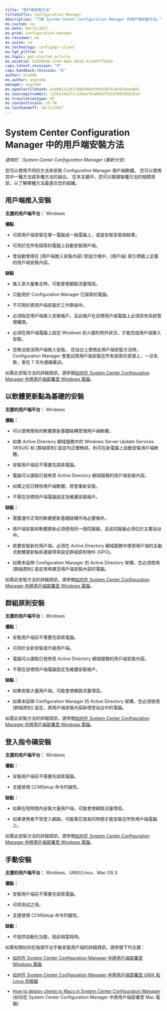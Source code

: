 ```yaml
---
title: "用戶端安裝方法"
titleSuffix: Configuration Manager
description: "了解 System Center Configuration Manager 的用戶端安裝方法。"
ms.custom: na
ms.date: 04/25/2017
ms.prod: configuration-manager
ms.reviewer: na
ms.suite: na
ms.technology: configmgr-client
ms.tgt_pltfrm: na
ms.topic: get-started-article
ms.assetid: 51b5964b-374d-4abc-8619-414a9fffad2d
caps.latest.revision: "9"
caps.handback.revision: "0"
author: arob98
ms.author: angrobe
manager: angrobe
ms.openlocfilehash: 4c600212c817e8b490e93938387b18c65baee042
ms.sourcegitcommit: c236214b2fcc13dae7bad96d7fb33f692868191d
ms.translationtype: HT
ms.contentlocale: zh-TW
ms.lasthandoff: 10/12/2017
---
```

# <a name="client-installation-methods-in-system-center-configuration-manager"></a>System Center Configuration Manager 中的用戶端安裝方法

*適用於：System Center Configuration Manager (最新分支)*

您可以使用不同的方法來安裝 Configuration Manager 用戶端軟體。 您可以使用其中一種方法或多種方法的組合。 在本主題中，您可以閱讀每種方法的相關資訊，以了解哪種方法最適合您的組織。  

## <a name="client-push-installation"></a>用戶端推入安裝  

 **支援的用戶端平台：** Windows  

 **優點**  

-   可將用戶端安裝在單一電腦或一組電腦上，或是安裝至查詢結果。  

-   可用於在所有探索的電腦上自動安裝用戶端。  

-   會自動使用在 [用戶端推入安裝內容]  對話方塊中，[用戶端]  索引標籤上定義的用戶端安裝內容。  

 **缺點**  

-   推入至大量集合時，可能會使網路流量增高。  

-   只能用於 Configuration Manager 已探索的電腦。  

-   不可用於將用戶端安裝於工作群組中。  

-   必須指定用戶端推入安裝帳戶，且此帳戶在目標用戶端電腦上必須具有系統管理權限。  

-   必須在用戶端電腦上設定 Windows 防火牆的例外狀況，才能完成用戶端推入安裝。  

-   您無法取消用戶端推入安裝。 在站台上使用此用戶端安裝方法時，Configuration Manager 會嘗試將用戶端安裝在所有探索的資源上，一旦失敗，會在 7 天內連續重試。  

 如需此安裝方法的詳細資訊，請參閱[如何在 System Center Configuration Manager 中將用戶端部署至 Windows 電腦](../../../../core/clients/deploy/deploy-clients-to-windows-computers.md)。  

## <a name="software-update-point-based-installation"></a>以軟體更新點為基礎的安裝  
 **支援的用戶端平台：** Windows  

 **優點：**  

-   可以使用現有的軟體更新基礎結構管理用戶端軟體。  

-   如果 Active Directory 網域服務中的 Windows Server Update Services (WSUS) 和 [群組原則] 設定均正確無誤，則可在新電腦上自動安裝用戶端軟體。  

-   安裝用戶端前不需要先探索電腦。  

-   電腦可以讀取已發佈至 Active Directory 網域服務的用戶端安裝內容。  

-   如果之前已移除用戶端軟體，將會重新安裝。  

-   不需在目標用戶端電腦設定及維護安裝帳戶。  

 **缺點：**  

-   需要運作正常的軟體更新基礎結構作為必要條件。  

-   用戶端安裝和軟體更新必須使用同一個伺服器，且該伺服器必須位於主要站台中。  

-   若要安裝新的用戶端，必須在 Active Directory 網域服務中使用用戶端的主動式軟體更新點和連接埠來設定群組原則物件 (GPO)。  

-   如果未延伸 Configuration Manager 的 Active Directory 架構，您必須使用 [群組原則] 設定來佈建含用戶端安裝內容的電腦。  

 如需此安裝方法的詳細資訊，請參閱[如何在 System Center Configuration Manager 中將用戶端部署至 Windows 電腦](../../../../core/clients/deploy/deploy-clients-to-windows-computers.md)。  

## <a name="group-policy-installation"></a>群組原則安裝  
 **支援的用戶端平台：** Windows  

 **優點：**  

-   安裝用戶端前不需要先探索電腦。  

-   可用於全新安裝或升級用戶端。  

-   電腦可以讀取已發佈至 Active Directory 網域服務的用戶端安裝內容。  

-   不需在目標用戶端電腦設定及維護安裝帳戶。  

 **缺點：**  

-   如果安裝大量用戶端，可能會使網路流量增高。  

-   如果未延伸 Configuration Manager 的 Active Directory 架構，您必須使用 [群組原則] 設定，將用戶端安裝內容新增至站台中的電腦。  

 如需此安裝方法的詳細資訊，請參閱[如何在 System Center Configuration Manager 中將用戶端部署至 Windows 電腦](../../../../core/clients/deploy/deploy-clients-to-windows-computers.md)。  

## <a name="logon-script-installation"></a>登入指令碼安裝  
 **支援的用戶端平台：** Windows  

 **優點：**  

-   安裝用戶端前不需要先探索電腦。  

-   支援使用 CCMSetup 命令列屬性。  

 **缺點：**  

-   如果在短時間內安裝大量用戶端，可能會使網路流量增高。  

-   如果使用者不常登入網路，可能需花很長的時間才能安裝在所有用戶端電腦上。  

 如需此安裝方法的詳細資訊，請參閱[如何在 System Center Configuration Manager 中將用戶端部署至 Windows 電腦](../../../../core/clients/deploy/deploy-clients-to-windows-computers.md)。  

## <a name="manual-installation"></a>手動安裝  
 **支援的用戶端平台：** Windows、UNIX/Linux、Mac OS X  

 **優點：**  

-   安裝用戶端前不需要先探索電腦。  

-   可供測試之用。  

-   支援使用 CCMSetup 命令列屬性。  

 **缺點：**  

-   不提供自動化功能，因此相當耗時。  

 如需有關如何在每個平台手動安裝用戶端的詳細資訊，請參閱下列主題：  

-   [如何在 System Center Configuration Manager 中將用戶端部署至 Windows 電腦](../../../../core/clients/deploy/deploy-clients-to-windows-computers.md)  

-   [如何在 System Center Configuration Manager 中將用戶端部署至 UNIX 和 Linux 伺服器](../../../../core/clients/deploy/deploy-clients-to-unix-and-linux-servers.md)  

-   [How to deploy clients to Macs in System Center Configuration Manager](../../../../core/clients/deploy/deploy-clients-to-macs.md) (如何在 System Center Configuration Manager 中將用戶端部署至 Mac 電腦)  
